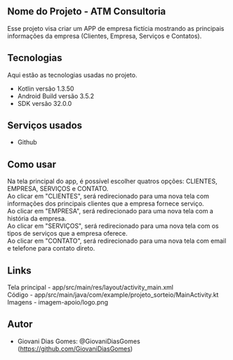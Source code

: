 ## Nome do Projeto - ATM Consultoria

Esse projeto visa criar um APP de empresa fictícia mostrando as principais informações
da empresa (Clientes, Empresa, Serviços e Contatos).

## Tecnologias 
 
Aqui estão as tecnologias usadas no projeto.
 
* Kotlin versão  1.3.50
* Android Build versão  3.5.2
* SDK versão  32.0.0
 
 
## Serviços usados
 
* Github
 
 
## Como usar
 
Na tela principal do app, é possível escolher quatros opções: CLIENTES, EMPRESA, SERVIÇOS e CONTATO.  
Ao clicar em "CLIENTES", será redirecionado para uma nova tela com informações dos principais clientes
que a empresa fornece serviço.  
Ao clicar em "EMPRESA", será redirecionado para uma nova tela com a história da empresa.  
Ao clicar em "SERVIÇOS", será redirecionado para uma nova tela com os tipos de serviços que
a empresa oferece.  
Ao clicar em "CONTATO", será redirecionado para uma nova tela com email e telefone para contato direto.  


## Links

Tela principal - app/src/main/res/layout/activity_main.xml  
Código - app/src/main/java/com/example/projeto_sorteio/MainActivity.kt  
Imagens - imagem-apoio/logo.png
 

## Autor
 
* Giovani Dias Gomes: @GiovaniDiasGomes (https://github.com/GiovaniDiasGomes)
